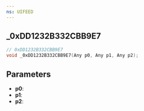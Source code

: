 ```yaml
---
ns: UIFEED
---
```

## _0xDD1232B332CBB9E7

```c
// 0xDD1232B332CBB9E7
void _0xDD1232B332CBB9E7(Any p0, Any p1, Any p2);
```

## Parameters
* **p0**:
* **p1**:
* **p2**:
